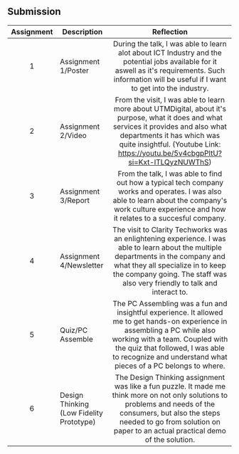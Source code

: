 ## Submission
| Assignment | Description  | Reflection |
| :-----: |  ------ | :-----: | 
| 1 | Assignment 1/Poster | During the talk, I was able to learn alot about ICT Industry and the potential jobs available for it aswell as it's requirements. Such information will be useful if I want to get into the industry. | 
| 2 | Assignment 2/Video | From the visit, I was able to learn more about UTMDigital, about it's purpose, what it does and what services it provides and also what departments it has which was quite insightful.  (Youtube Link: https://youtu.be/5v4cbgpPltU?si=Kxt-lTLQyzNUWThS) | 
| 3 | Assignment 3/Report | From the talk, I was able to find out how a typical tech company works and operates. I was also able to learn about the company's work culture experience and how it relates to a succesful company. | 
| 4 | Assignment 4/Newsletter | The visit to Clarity Techworks was an enlightening experience. I was able to learn about the multiple departments in the company and what they all specialize in to keep the company going. The staff was also very friendly to talk and interact to. |
| 5 | Quiz/PC Assemble | The PC Assembling was a fun and insightful experience. It allowed me to get hands-on experience in assembling a PC while also working with a team. Coupled with the quiz that followed, I was able to recognize and understand what pieces of a PC belongs to where. |
| 6 | Design Thinking (Low Fidelity Prototype) | The Design Thinking assignment was like a fun puzzle. It made me think more on not only solutions to problems and needs of the consumers, but also the steps needed to go from solution on paper to an actual practical demo of the solution. |
